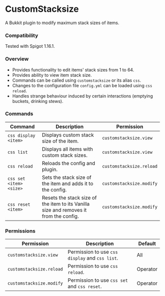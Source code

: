 # CustomStacksize
A Bukkit plugin to modify maximum stack sizes of items.
### Compatibility
Tested with Spigot 1.16.1.
### Overview
- Provides functionality to edit items' stack sizes from 1 to 64.
- Provides ability to view item stack size.
- Commands can be called using `customstacksize` or its alias `css`.
- Changes to the configuration file `config.yml` can be loaded using `css reload`.
- Handles strange behaviour induced by certain interactions (emptying buckets, drinking stews).

### Commands
| Command | Description | Permission |
| ------- | ----------- | ---------- |
| `css display <item>` | Displays custom stack size of the item. | `customstacksize.view` |
| `css list` | Displays all items with custom stack sizes. | `customstacksize.view` |
| `css reload` | Reloads the config and plugin. | `customstacksize.reload` |
| `css set <item> <size>` | Sets the stack size of the item and adds it to the config. | `customstacksize.modify` |
| `css reset <item>` | Resets the stack size of the item to its Vanilla size and removes it from the config. | `customstacksize.modify` |
### Permissions
| Permission | Description | Default |
| ---------- | ----------- | ------- |
| `customstacksize.view` | Permission to use `css display` and `css list`. | All |
| `customstacksize.reload` | Permission to use `css reload`. | Operator |
| `customstacksize.modify` | Permission to use `css set` and `css reset`. | Operator |